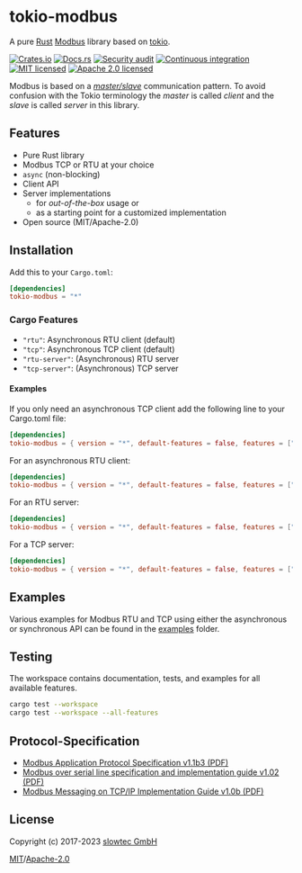 <!-- SPDX-FileCopyrightText: Copyright (c) 2017-2023 slowtec GmbH <post@slowtec.de> -->
<!-- SPDX-License-Identifier: MIT OR Apache-2.0 -->

# tokio-modbus

A pure [Rust](https://www.rust-lang.org)
[Modbus](https://en.wikipedia.org/wiki/Modbus) library
based on [tokio](https://tokio.rs).

[![Crates.io](https://img.shields.io/crates/v/tokio-modbus.svg)](https://crates.io/crates/tokio-modbus)
[![Docs.rs](https://docs.rs/tokio-modbus/badge.svg)](https://docs.rs/tokio-modbus/)
[![Security audit](https://github.com/slowtec/tokio-modbus/actions/workflows/security-audit.yaml/badge.svg)](https://github.com/slowtec/tokio-modbus/actions/workflows/security-audit.yaml)
[![Continuous integration](https://github.com/slowtec/tokio-modbus/actions/workflows/continuous-integration.yaml/badge.svg)](https://github.com/slowtec/tokio-modbus/actions/workflows/continuous-integration.yaml)
[![MIT licensed](https://img.shields.io/badge/license-MIT-blue.svg)](./LICENSE-MIT)
[![Apache 2.0 licensed](https://img.shields.io/badge/license-Apache%202.0-blue.svg)](./LICENSE-APACHE)

Modbus is based on a [_master/slave_](<https://en.wikipedia.org/wiki/Master/slave_(technology)>)
communication pattern.
To avoid confusion with the Tokio terminology the _master_ is called _client_
and the _slave_ is called _server_ in this library.

## Features

- Pure Rust library
- Modbus TCP or RTU at your choice
- `async` (non-blocking)
- Client API
- Server implementations
  - for _out-of-the-box_ usage or
  - as a starting point for a customized implementation
- Open source (MIT/Apache-2.0)

## Installation

Add this to your `Cargo.toml`:

```toml
[dependencies]
tokio-modbus = "*"
```

### Cargo Features

- `"rtu"`: Asynchronous RTU client (default)
- `"tcp"`: Asynchronous TCP client (default)
- `"rtu-server"`: (Asynchronous) RTU server
- `"tcp-server"`: (Asynchronous) TCP server

#### Examples

If you only need an asynchronous TCP client add the following line to your Cargo.toml file:

```toml
[dependencies]
tokio-modbus = { version = "*", default-features = false, features = ["tcp"] }
```

For an asynchronous RTU client:

```toml
[dependencies]
tokio-modbus = { version = "*", default-features = false, features = ["rtu"] }
```

For an RTU server:

```toml
[dependencies]
tokio-modbus = { version = "*", default-features = false, features = ["rtu-server"] }
```

For a TCP server:

```toml
[dependencies]
tokio-modbus = { version = "*", default-features = false, features = ["tcp-server"] }
```

## Examples

Various examples for Modbus RTU and TCP using either the asynchronous
or synchronous API can be found in the
[examples](https://github.com/slowtec/tokio-modbus/tree/main/examples)
folder.

## Testing

The workspace contains documentation, tests, and examples for all available
features.

```sh
cargo test --workspace
cargo test --workspace --all-features
```

## Protocol-Specification

- [Modbus Application Protocol Specification v1.1b3 (PDF)](http://modbus.org/docs/Modbus_Application_Protocol_V1_1b3.pdf)
- [Modbus over serial line specification and implementation guide v1.02 (PDF)](http://modbus.org/docs/Modbus_over_serial_line_V1_02.pdf)
- [Modbus Messaging on TCP/IP Implementation Guide v1.0b (PDF)](http://modbus.org/docs/Modbus_Messaging_Implementation_Guide_V1_0b.pdf)

## License

Copyright (c) 2017-2023 [slowtec GmbH](https://www.slowtec.de)

[MIT](LICENSES/MIT.txt)/[Apache-2.0](LICENSES/Apache-2.0.txt)
